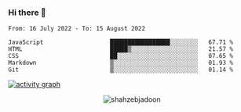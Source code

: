 ### Hi there 👋

<!--START_SECTION:waka-->

```text
From: 16 July 2022 - To: 15 August 2022

JavaScript                   █████████████████░░░░░░░░   67.71 %
HTML                         █████▒░░░░░░░░░░░░░░░░░░░   21.57 %
CSS                          ██░░░░░░░░░░░░░░░░░░░░░░░   07.65 %
Markdown                     ▒░░░░░░░░░░░░░░░░░░░░░░░░   01.93 %
Git                          ▒░░░░░░░░░░░░░░░░░░░░░░░░   01.14 %
```

<!--END_SECTION:waka-->

<!--
For more information regarding WakaTime, go to https://github.com/athul/waka-readme#new-to-wakatime
-->

[![activity graph](https://activity-graph.herokuapp.com/graph?username=shahzeb-jadoon&custom_title=Shahzeb's%20Activity%20Graph&theme=github-light&hide_border=true)](https://github.com/ashutosh00710/github-readme-activity-graph)

<p align="center"> <img src="https://github-readme-stats.vercel.app/api?username=shahzeb-jadoon&show_icons=true&theme=dracula" alt="shahzebjadoon" />

<!--
**shahzeb-jadoon/shahzeb-jadoon** is a ✨ _special_ ✨ repository because its `README.md` (this file) appears on your GitHub profile.

Here are some ideas to get you started:

- 🔭 I’m currently working on ...
- 🌱 I’m currently learning ...
- 👯 I’m looking to collaborate on ...
- 🤔 I’m looking for help with ...
- 💬 Ask me about ...
- 📫 How to reach me: ...
- 😄 Pronouns: ...
- ⚡ Fun fact: ...
-->
